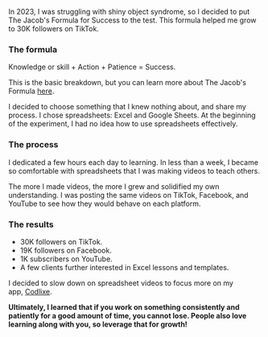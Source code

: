 In 2023, I was struggling with shiny object syndrome, so I decided to put The Jacob's Formula for Success to the test. This formula helped me grow to 30K followers on TikTok.

### The formula

Knowledge or skill + Action + Patience = Success.

This is the basic breakdown, but you can learn more about The Jacob's Formula [here](https://click.convertkit-mail4.com/e5ukpzw2ozh7hpo93m3a8h73elw22/dpheh0h050mmnoim/aHR0cHM6Ly9hcmtpYW5hLmNvbS90aGUtamFjb2JzLWZvcm11bGEtZm9yLXN1Y2Nlc3Mv).

I decided to choose something that I knew nothing about, and share my process. I chose spreadsheets: Excel and Google Sheets. At the beginning of the experiment, I had no idea how to use spreadsheets effectively.

### The process

I dedicated a few hours each day to learning. In less than a week, I became so comfortable with spreadsheets that I was making videos to teach others.

The more I made videos, the more I grew and solidified my own understanding. I was posting the same videos on TikTok, Facebook, and YouTube to see how they would behave on each platform.

### The results

- 30K followers on TikTok.
- 19K followers on Facebook.
- 1K subscribers on YouTube.
- A few clients further interested in Excel lessons and templates.

I decided to slow down on spreadsheet videos to focus more on my app, [Codlixe](https://click.convertkit-mail4.com/e5ukpzw2ozh7hpo93m3a8h73elw22/owhkhqhror77d7iv/aHR0cHM6Ly9wbGF5Lmdvb2dsZS5jb20vc3RvcmUvYXBwcy9kZXRhaWxzP2lkPWNvbS5jb2RsaXhlLmFya2lt).

**Ultimately, I learned that if you work on something consistently and patiently for a good amount of time, you cannot lose. People also love learning along with you, so leverage that for growth!**